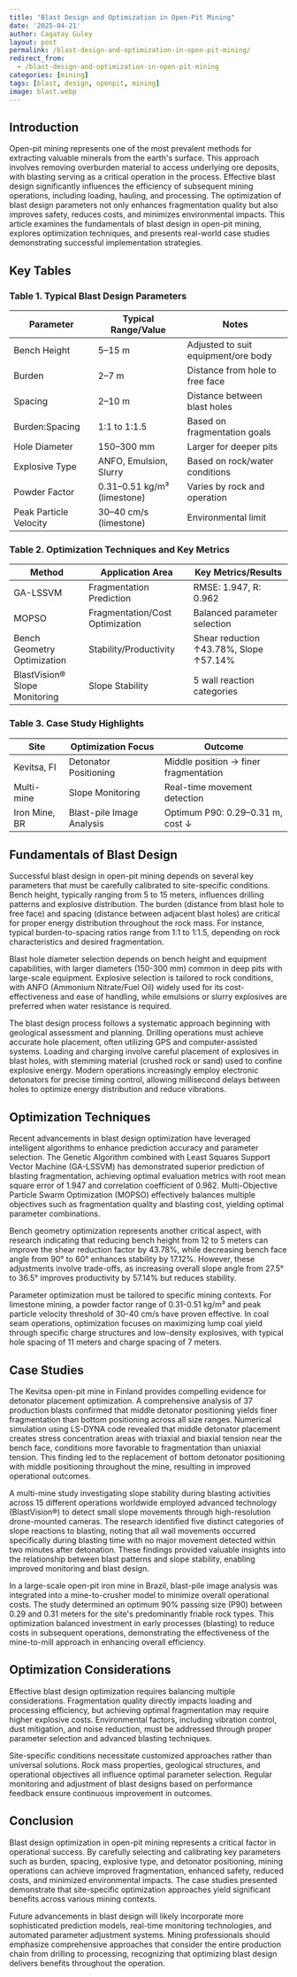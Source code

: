 ```yaml
---
title: "Blast Design and Optimization in Open-Pit Mining"
date: '2025-04-21'
author: Cagatay Guley
layout: post
permalink: /blast-design-and-optimization-in-open-pit-mining/
redirect_from:
  - /blast-design-and-optimization-in-open-pit-mining
categories: [mining]
tags: [blast, design, openpit, mining]
image: blast.webp
---
```


## Introduction

Open-pit mining represents one of the most prevalent methods for extracting valuable minerals from the earth's surface. This approach involves removing overburden material to access underlying ore deposits, with blasting serving as a critical operation in the process. Effective blast design significantly influences the efficiency of subsequent mining operations, including loading, hauling, and processing. The optimization of blast design parameters not only enhances fragmentation quality but also improves safety, reduces costs, and minimizes environmental impacts. This article examines the fundamentals of blast design in open-pit mining, explores optimization techniques, and presents real-world case studies demonstrating successful implementation strategies.

## Key Tables

### Table 1. Typical Blast Design Parameters

| Parameter        | Typical Range/Value             | Notes                                 |
|------------------|--------------------------------|---------------------------------------|
| Bench Height     | 5–15 m                         | Adjusted to suit equipment/ore body   |
| Burden           | 2–7 m                          | Distance from hole to free face       |
| Spacing          | 2–10 m                         | Distance between blast holes          |
| Burden:Spacing   | 1:1 to 1:1.5                   | Based on fragmentation goals          |
| Hole Diameter    | 150–300 mm                     | Larger for deeper pits                |
| Explosive Type   | ANFO, Emulsion, Slurry         | Based on rock/water conditions        |
| Powder Factor    | 0.31–0.51 kg/m³ (limestone)    | Varies by rock and operation          |
| Peak Particle Velocity | 30–40 cm/s (limestone)    | Environmental limit                   |

### Table 2. Optimization Techniques and Key Metrics

| Method                       | Application Area                   | Key Metrics/Results                |
|------------------------------|------------------------------------|------------------------------------|
| GA-LSSVM                     | Fragmentation Prediction           | RMSE: 1.947, R: 0.962              |
| MOPSO                        | Fragmentation/Cost Optimization    | Balanced parameter selection       |
| Bench Geometry Optimization  | Stability/Productivity             | Shear reduction ↑43.78%, Slope ↑57.14% |
| BlastVision® Slope Monitoring| Slope Stability                    | 5 wall reaction categories         |

### Table 3. Case Study Highlights

| Site         | Optimization Focus               | Outcome                              |
|--------------|----------------------------------|--------------------------------------|
| Kevitsa, FI  | Detonator Positioning            | Middle position → finer fragmentation|
| Multi-mine   | Slope Monitoring                 | Real-time movement detection         |
| Iron Mine, BR| Blast-pile Image Analysis        | Optimum P90: 0.29–0.31 m, cost ↓    |

## Fundamentals of Blast Design

Successful blast design in open-pit mining depends on several key parameters that must be carefully calibrated to site-specific conditions. Bench height, typically ranging from 5 to 15 meters, influences drilling patterns and explosive distribution. The burden (distance from blast hole to free face) and spacing (distance between adjacent blast holes) are critical for proper energy distribution throughout the rock mass. For instance, typical burden-to-spacing ratios range from 1:1 to 1:1.5, depending on rock characteristics and desired fragmentation.

Blast hole diameter selection depends on bench height and equipment capabilities, with larger diameters (150-300 mm) common in deep pits with large-scale equipment. Explosive selection is tailored to rock conditions, with ANFO (Ammonium Nitrate/Fuel Oil) widely used for its cost-effectiveness and ease of handling, while emulsions or slurry explosives are preferred when water resistance is required.

The blast design process follows a systematic approach beginning with geological assessment and planning. Drilling operations must achieve accurate hole placement, often utilizing GPS and computer-assisted systems. Loading and charging involve careful placement of explosives in blast holes, with stemming material (crushed rock or sand) used to confine explosive energy. Modern operations increasingly employ electronic detonators for precise timing control, allowing millisecond delays between holes to optimize energy distribution and reduce vibrations.


## Optimization Techniques

Recent advancements in blast design optimization have leveraged intelligent algorithms to enhance prediction accuracy and parameter selection. The Genetic Algorithm combined with Least Squares Support Vector Machine (GA-LSSVM) has demonstrated superior prediction of blasting fragmentation, achieving optimal evaluation metrics with root mean square error of 1.947 and correlation coefficient of 0.962. Multi-Objective Particle Swarm Optimization (MOPSO) effectively balances multiple objectives such as fragmentation quality and blasting cost, yielding optimal parameter combinations.

Bench geometry optimization represents another critical aspect, with research indicating that reducing bench height from 12 to 5 meters can improve the shear reduction factor by 43.78%, while decreasing bench face angle from 90° to 60° enhances stability by 17.12%. However, these adjustments involve trade-offs, as increasing overall slope angle from 27.5° to 36.5° improves productivity by 57.14% but reduces stability.

Parameter optimization must be tailored to specific mining contexts. For limestone mining, a powder factor range of 0.31-0.51 kg/m³ and peak particle velocity threshold of 30-40 cm/s have proven effective. In coal seam operations, optimization focuses on maximizing lump coal yield through specific charge structures and low-density explosives, with typical hole spacing of 11 meters and charge spacing of 7 meters.

## Case Studies

The Kevitsa open-pit mine in Finland provides compelling evidence for detonator placement optimization. A comprehensive analysis of 37 production blasts confirmed that middle detonator positioning yields finer fragmentation than bottom positioning across all size ranges. Numerical simulation using LS-DYNA code revealed that middle detonator placement creates stress concentration areas with triaxial and biaxial tension near the bench face, conditions more favorable to fragmentation than uniaxial tension. This finding led to the replacement of bottom detonator positioning with middle positioning throughout the mine, resulting in improved operational outcomes.

A multi-mine study investigating slope stability during blasting activities across 15 different operations worldwide employed advanced technology (BlastVision®) to detect small slope movements through high-resolution drone-mounted cameras. The research identified five distinct categories of slope reactions to blasting, noting that all wall movements occurred specifically during blasting time with no major movement detected within two minutes after detonation. These findings provided valuable insights into the relationship between blast patterns and slope stability, enabling improved monitoring and blast design.

In a large-scale open-pit iron mine in Brazil, blast-pile image analysis was integrated into a mine-to-crusher model to minimize overall operational costs. The study determined an optimum 90% passing size (P90) between 0.29 and 0.31 meters for the site's predominantly friable rock types. This optimization balanced investment in early processes (blasting) to reduce costs in subsequent operations, demonstrating the effectiveness of the mine-to-mill approach in enhancing overall efficiency.

## Optimization Considerations

Effective blast design optimization requires balancing multiple considerations. Fragmentation quality directly impacts loading and processing efficiency, but achieving optimal fragmentation may require higher explosive costs. Environmental factors, including vibration control, dust mitigation, and noise reduction, must be addressed through proper parameter selection and advanced blasting techniques.

Site-specific conditions necessitate customized approaches rather than universal solutions. Rock mass properties, geological structures, and operational objectives all influence optimal parameter selection. Regular monitoring and adjustment of blast designs based on performance feedback ensure continuous improvement in outcomes.

## Conclusion

Blast design optimization in open-pit mining represents a critical factor in operational success. By carefully selecting and calibrating key parameters such as burden, spacing, explosive type, and detonator positioning, mining operations can achieve improved fragmentation, enhanced safety, reduced costs, and minimized environmental impacts. The case studies presented demonstrate that site-specific optimization approaches yield significant benefits across various mining contexts.

Future advancements in blast design will likely incorporate more sophisticated prediction models, real-time monitoring technologies, and automated parameter adjustment systems. Mining professionals should emphasize comprehensive approaches that consider the entire production chain from drilling to processing, recognizing that optimizing blast design delivers benefits throughout the operation.
